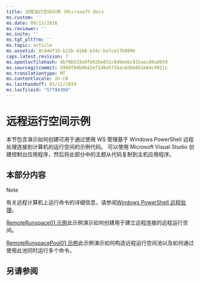 ```yaml
---
title: 远程运行空间示例 |Microsoft Docs
ms.custom: ''
ms.date: 09/13/2016
ms.reviewer: ''
ms.suite: ''
ms.tgt_pltfrm: ''
ms.topic: article
ms.assetid: 8c44df35-b22b-41b0-b34c-ba7ce17b889b
caps.latest.revision: 7
ms.openlocfilehash: 4b79b533e9fb926e851c9d0eebc932aec80ad959
ms.sourcegitcommit: 5990f04b8042ef2d8e571bec6d5b051e64c9921c
ms.translationtype: MT
ms.contentlocale: zh-CN
ms.lasthandoff: 03/12/2019
ms.locfileid: "57794308"
---
```

# <a name="remote-runspace-samples"></a>远程运行空间示例

本节包含演示如何创建可用于通过使用 WS 管理基于 Windows PowerShell 远程处理连接到计算机的运行空间的示例代码。 可以使用 Microsoft Visual Studio 创建控制台应用程序，然后将此部分中的主题从代码复制到主机应用程序。

## <a name="in-this-section"></a>本部分内容

> [!NOTE]
> 有关远程计算机上运行命令的详细信息，请参阅[Windows PowerShell 远程处理](https://msdn.microsoft.com/en-us/library/ee706563(v=vs.85).aspx)。

 [RemoteRunspace01 示例](./remoterunspace01-sample.md)此示例演示如何创建用于建立远程连接的远程运行空间。

 [RemoteRunspacePool01 示例](./remoterunspacepool01-sample.md)此示例演示如何构造远程运行空间池以及如何通过使用此池同时运行多个命令。

## <a name="see-also"></a>另请参阅
